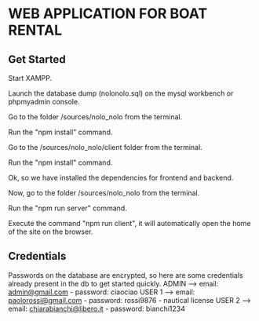 
# WEB APPLICATION FOR BOAT RENTAL

## Get Started

Start XAMPP.

Launch the database dump (nolonolo.sql) on the mysql workbench or phpmyadmin console.

Go to the folder /sources/nolo_nolo from the terminal.

Run the "npm install" command.

Go to the /sources/nolo_nolo/client folder from the terminal.

Run the "npm install" command.

Ok, so we have installed the dependencies for frontend and backend.

Now, go to the folder /sources/nolo_nolo from the terminal.

Run the "npm run server" command.

Execute the command "npm run client", it will automatically open the home of the site on the browser.

## Credentials
Passwords on the database are encrypted, so here are some credentials already present in the db to get started quickly.
ADMIN --> email: admin@gmail.com - password: ciaociao 
USER 1 --> email: paolorossi@gmail.com - password: rossi9876 - nautical license
USER 2 --> email: chiarabianchi@libero.it - password: bianchi1234
